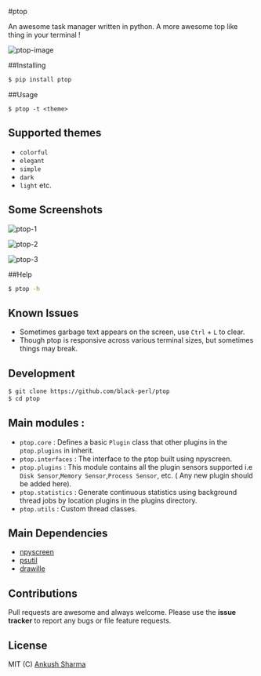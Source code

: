 #ptop

An awesome task manager written in python. A more awesome top like thing in your terminal !


![ptop-image](https://github.com/black-perl/ptop/blob/master/docs/ptop.gif)


##Installing

```bash
$ pip install ptop
```


##Usage

```
$ ptop -t <theme>
```


## Supported themes

- `colorful`     
- `elegant`    
- `simple`    
- `dark`   
- `light` etc.


## Some Screenshots

![ptop-1](https://github.com/black-perl/ptop/blob/master/docs/ptop1.png)

![ptop-2](https://github.com/black-perl/ptop/blob/master/docs/ptop.png)

![ptop-3](https://github.com/black-perl/ptop/blob/master/docs/ptop2.png)


##Help

```bash
$ ptop -h
```


## Known Issues

- Sometimes garbage text appears on the screen, use `Ctrl` + `L` to clear.
- Though ptop is responsive across various terminal sizes, but sometimes things may break.


## Development

```bash
$ git clone https://github.com/black-perl/ptop
$ cd ptop   
```


## Main modules :
- `ptop.core` : Defines a basic `Plugin` class that other plugins in the `ptop.plugins` in inherit.
- `ptop.interfaces` : The interface to the ptop built using npyscreen.
- `ptop.plugins` : This module contains all the plugin sensors supported i.e `Disk Sensor`,`Memory Sensor`,`Process Sensor`, etc. ( Any new plugin should be added here).
- `ptop.statistics` : Generate continuous statistics using background thread jobs by location plugins in the plugins directory.
- `ptop.utils` : Custom thread classes.


## Main Dependencies
- [npyscreen](https://pypi.python.org/pypi/npyscreen)
- [psutil](https://pypi.python.org/pypi/psutil)
- [drawille](https://github.com/asciimoo/drawille)


## Contributions

Pull requests are awesome and always welcome. Please use the **issue tracker** to report any bugs or file feature requests.


## License 

MIT (C) [Ankush Sharma](http://github.com/black-perl)


